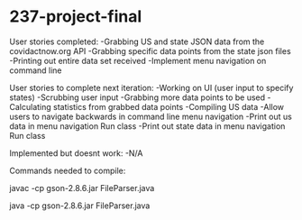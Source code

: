 # 237-project-final
User stories completed:
-Grabbing US and state JSON data from the covidactnow.org API
-Grabbing specific data points from the state json files
-Printing out entire data set received
-Implement menu navigation on command line

User stories to complete next iteration:
-Working on UI (user input to specify states)
-Scrubbing user input
-Grabbing more data points to be used
-Calculating statistics from grabbed data points
-Compiling US data
-Allow users to navigate backwards in command line menu navigation
-Print out us data in menu navigation Run class
-Print out state data in menu navigation Run class


Implemented but doesnt work:
-N/A

Commands needed to compile:

javac -cp gson-2.8.6.jar FileParser.java

java -cp gson-2.8.6.jar FileParser.java
